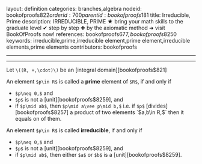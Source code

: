 layout: definition
categories: branches,algebra
nodeid: bookofproofs$822
orderid: 700
parentid: bookofproofs$181
title: Irreducible, Prime
description: IRREDUCIBLE, PRIME ★ bring your math skills to the graduate level ✔ step by step ✚ by the axiomatic method ➜ visit BookOfProofs now!
references: bookofproofs$677,bookofproofs$8250
keywords: irreducible,prime,irreducible element,prime element,irreducible elements,prime elements
contributors: bookofproofs

---


---

Let `\((R, +,\cdot)\)` be an [integral domain][bookofproofs$821] 

An element `$p\in R$` is called a **prime** element of `$R$`, if and only if

* `$p\neq 0,$` and
* `$p$` is not a [unit][bookofproofs$8259], and 
* if `$p\mid ab$`, then `$p\mid a\vee p\mid b,$` i.e. if `$p$` [divides][bookofproofs$8257] a product of two elements `$a,b\in  R,$` then it equals on of them.

An element `$p\in R$` is called **irreducible**, if and only if

* `$p\neq 0,$` and
* `$p$` is not a [unit][bookofproofs$8259], and 
* if `$p\mid ab$`, then either `$a$` or `$b$` is a [unit][bookofproofs$8259].
